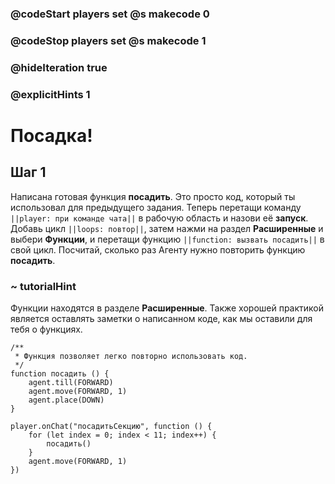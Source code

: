 ### @codeStart players set @s makecode 0
### @codeStop players set @s makecode 1

### @hideIteration true 
### @explicitHints 1


# Посадка!

## Шаг 1
Написана готовая функция **посадить**. Это просто код, который ты использовал для предыдущего задания. Теперь перетащи команду ``||player: при команде чата||`` в рабочую область и назови её **запуск**. Добавь цикл ``||loops: повтор||``, затем нажми на раздел **Расширенные** и выбери **Функции**, и перетащи функцию ``||function: вызвать посадить||`` в свой цикл. Посчитай, сколько раз Агенту нужно повторить функцию **посадить**.

### ~ tutorialHint
Функции находятся в разделе **Расширенные**. Также хорошей практикой является оставлять заметки о написанном коде, как мы оставили для тебя о функциях.


```template
/**
 * Функция позволяет легко повторно использовать код.
 */
function посадить () {
    agent.till(FORWARD)
    agent.move(FORWARD, 1)
    agent.place(DOWN)
}
```

```ghost
player.onChat("посадитьСекцию", function () {
    for (let index = 0; index < 11; index++) {
        посадить()
    }
    agent.move(FORWARD, 1)
})
```
